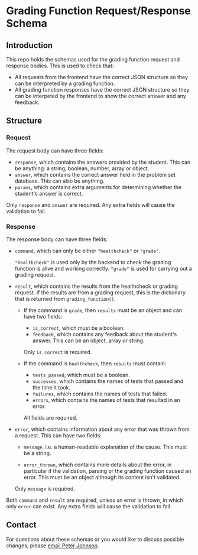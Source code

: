 # Grading Function Request/Response Schema

## Introduction

This repo holds the schemas used for the grading function request and response bodies. This is used to check that: 

- All requests from the frontend have the correct JSON structure so they can be interpreted by a grading function.
- All grading function responses have the correct JSON structure so they can be interpeted by the frontend to show the correct answer and any feedback.

## Structure

### Request

The request body can have three fields:

- `response`, which contains the answers provided by the student. This can be anything: a string, boolean, number, array or object.
- `answer`, which contains the correct answer held in the problem set database. This can also be anything.
- `params`, which contains extra arguments for determining whether the student's answer is correct.

Only `response` and `answer` are required. Any extra fields will cause the validation to fail.

### Response

The response body can have three fields:

- `command`, which can only be either `"healthcheck"` or `"grade"`.

    `"healthcheck"` is used only by the backend to check the grading function is alive and working correctly. `"grade"` is used for carrying out a grading request.

- `result`, which contains the results from the healthcheck or grading request. If the results are from a grading request, this is the dictionary that is returned from `grading_function()`.

    - If the command is `grade`, then `results` must be an object and can have two fields:

        - `is_correct`, which must be a boolean.
        - `feedback`, which contains any feedback about the student's answer. This can be an object, array or string.

        Only `is_correct` is required.

    - If the command is `healthcheck`, then `results` must contain:

        - `tests_passed`, which must be a boolean.
        - `successes`, which contains the names of tests that passed and the time it took.
        - `failures`, which contains the names of tests that failed.
        - `errors`, which contains the names of tests that resulted in an error.

        All fields are required.

- `error`, which contains information about any error that was thrown from a request. This can have two fields:

    - `message`, i.e. a human-readable explanation of the cause. This must be a string.

    - `error_thrown`, which contains more details about the error, in particular if the validation, parsing or the grading function caused an error. This must be an object although its content isn't validated.

    Only `message` is required.

Both `command` and `result` are required, unless an error is thrown, in which only `error` can exist. Any extra fields will cause the validation to fail.

## Contact

For questions about these schemas or you would like to discuss possible changes, please [email Peter Johnson](mailto:peter.johnson@imperial.ac.uk).
